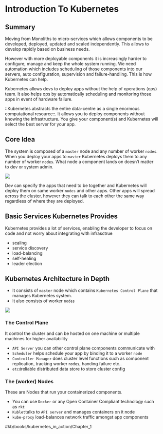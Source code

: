 # Introduction To Kubernetes
## Summary
Moving from Monoliths to micro-services which allows components to be developed, deployed, updated and scaled independently. This allows to develop rapidly based on business needs.

However with more deployable components it is increasingly harder to configure, manage and keep the whole system running. We need automation which includes scheduling of those components into our servers, auto configuration, supervision and failure-handling. This is how Kubernetes can help.

Kubernetes allows devs to deploy apps without the help of operations (ops) team. It also helps ops by automatically scheduling and monitoring those apps in event of hardware failure. 

::Kubernetes abstracts the entire data-centre as a single enormous computational resource::. It allows you to deploy components without knowing the infrastructure. You give your component(s) and Kubernetes will select the best server for your app.

## Core Idea
The system is composed of a `master` node and any number of worker `nodes`. When you deploy your apps to `master` Kubernetes deploys them to any number of worker `nodes`. What node a component lands on doesn’t matter to dev or system admin.

![](&&&SFLOCALFILEPATH&&&Screen%20Shot%202019-01-16%20at%207.22.33%20PM.png)

Dev can specify the apps that need to be together and Kubernetes will deploy them on same worker `nodes` and other apps. Other apps will spread across the cluster, however they can talk to each other the same way regardless of where they are deployed.

## Basic Services Kubernetes Provides
Kubernetes provides a lot of services, enabling the developer to focus on code and not worry about integrating with infrasctrue
- scaling
- service discovery
- load-balancing
- self-healing
- leader election

## Kubernetes Architecture in Depth
- It consists of `master` node which contains `Kubernetes Control Plane` that manages Kubernetes system.
- It also consists of worker `nodes`

![](&&&SFLOCALFILEPATH&&&078AD92B-96BD-40C3-AE3C-40B3218FC28E.png)

### The Control Plane
It control the cluster and can be hosted on one machine or multiple machines for higher availability 

- `API Server` you can other control plane components communicate with
- `Scheduler` helps schedule your app by binding it to a worker `node`
- `Controller Manager` does cluster level functions such as component replication, tracking worker `nodes`, handing failure etc..
- `etcd`reliable distributed data store to store cluster config

### The (worker) Nodes
These are Nodes that run your containerized components. 
- You can use `Docker` or any Open Container Compliant technology such as `rkt`
- `Kublet`talks to `API server` and manages containers on it node
- `kube-proxy` load-balances network traffic amongst app components

#kb/books/kubernetes_in_action/Chapter_1


